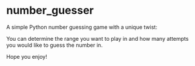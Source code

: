 # number_guesser
A simple Python number guessing game with a unique twist:

You can determine the range you want to play in and how many attempts you would like to guess the number in.

Hope you enjoy!
